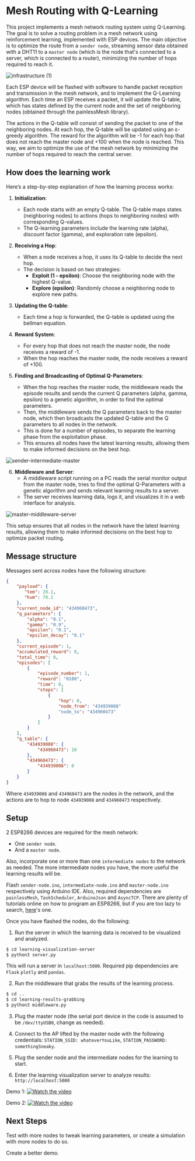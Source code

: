 # Mesh Routing with Q-Learning

This project implements a mesh network routing system using Q-Learning. The goal is to solve a routing problem in a mesh network using reinforcement learning, implemented with ESP devices. The main objective is to optimize the route from a `sender node`, streaming sensor data obtained with a DHT11 to a `master node` (which is the node that's connected to a server, which is connected to a router), minimizing the number of hops required to reach it.

![infrastructure (1)](https://github.com/user-attachments/assets/3d4fac86-66f3-4d0a-aa06-6f3a00470c4f)

Each ESP device will be flashed with software to handle packet reception and transmission in the mesh network, and to implement the Q-Learning algorithm. Each time an ESP receives a packet, it will update the Q-table, which has states defined by the current node and the set of neighboring nodes (obtained through the painlessMesh library).

The actions in the Q-table will consist of sending the packet to one of the neighboring nodes. At each hop, the Q-table will be updated using an ε-greedy algorithm. The reward for the algorithm will be -1 for each hop that does not reach the master node and +100 when the node is reached. This way, we aim to optimize the use of the mesh network by minimizing the number of hops required to reach the central server.

## How does the learning work

Here’s a step-by-step explanation of how the learning process works:

1. **Initialization**: 
   - Each node starts with an empty Q-table. The Q-table maps states (neighboring nodes) to actions (hops to neighboring nodes) with corresponding Q-values.
   - The Q-learning parameters include the learning rate (alpha), discount factor (gamma), and exploration rate (epsilon).

2. **Receiving a Hop**: 
   - When a node receives a hop, it uses its Q-table to decide the next hop.
   - The decision is based on two strategies:
     - **Exploit (1 - epsilon)**: Choose the neighboring node with the highest Q-value.
     - **Explore (epsilon)**: Randomly choose a neighboring node to explore new paths.

3. **Updating the Q-table**: 
   - Each time a hop is forwarded, the Q-table is updated using the bellman equation.

4. **Reward System**: 
   - For every hop that does not reach the master node, the node receives a reward of -1.
   - When the hop reaches the master node, the node receives a reward of +100.

5. **Finding and Broadcasting of Optimal Q-Parameters**:
   - When the hop reaches the master node, the middleware reads the episode results and sends the current Q parameters (alpha, gamma, epsilon) to a genetic algorithm, in order to find the optimal parameters.
   - Then, the middleware sends the Q parameters back to the master node, which then broadcasts the updated Q-table and the Q parameters to all nodes in the network.
   - This is done for a number of episodes, to separate the learning phase from the exploitation phase.
   - This ensures all nodes have the latest learning results, allowing them to make informed decisions on the best hop.

![sender-intermediate-master](https://github.com/user-attachments/assets/af65e433-a2b9-45f8-bbc7-f9211c1d41ca)

6. **Middleware and Server**:
   - A middleware script running on a PC reads the serial monitor output from the master node, tries to find the optimal Q-Parameters with a genetic algorithm and sends relevant learning results to a server.
   - The server receives learning data, logs it, and visualizes it in a web interface for analysis.

![master-middleware-server](https://github.com/user-attachments/assets/2738826d-d479-40a9-b36d-fa9a73e2d3a7)

This setup ensures that all nodes in the network have the latest learning results, allowing them to make informed decisions on the best hop to optimize packet routing.

## Message structure

Messages sent across nodes have the following structure:

```json
{
    "payload": {
       "tem": 28.1,
       "hum": 70.2
    },
    "current_node_id": "434960473",
    "q_parameters": {
        "alpha": "0.1",
        "gamma": "0.9",
        "epsilon": "0.1",
        "epsilon_decay": "0.1"
    },
    "current_episode": 1,
    "accumulated_reward": 0,
    "total_time": 0,
    "episodes": [
        {
            "episode_number": 1,
            "reward": "0100",
            "time": 0,
            "steps": [
                {
                    "hop": 0,
                    "node_from": "434939008"
                    "node_to": "434960473"
                }
            ]
        }
    ],
    "q_table": {
        "434939008": {
            "434960473": 10
        },
        "434960473": {
            "434939008": 0
        }
    }
}
```

Where `434939008` and `434960473` are the nodes in the network, and the actions are to hop to node `434939008` and `434960473` respectively.

## Setup

2 ESP8266 devices are required for the mesh network:
 - One `sender node`.
 - And a `master node`.

Also, incorporate one or more than one `intermediate nodes` to the network as needed. The more intermediate nodes you have, the more useful the learning results will be.

Flash `sender-node.ino`, `intermediate-node.ino` and `master-node.ino` respectively using Arduino IDE. Also, required dependencies are `painlessMesh`, `TaskScheduler`, `ArduinoJson` and `AsyncTCP`.
There are plenty of tutorials online on how to program an ESP8266, but if you are too lazy to search, [here](https://www.youtube.com/watch?v=lQm3YKkXPNc)'s one.

Once you have flashed the nodes, do the following:

1. Run the server in which the learning data is received to be visualized and analyzed.
```bash
$ cd learning-visualization-server
$ python3 server.py
```
This will run a server in `localhost:5000`. Required pip dependencies are `Flask` `plotly` and `pandas`.

2. Run the middleware that grabs the results of the learning process.
```bash
$ cd ..
$ cd learning-results-grabbing
$ python3 middleware.py
```

3. Plug the master node (the serial port device in the code is assumed to be `/dev/ttyUSB0`, change as needed).

4. Connect to the AP lifted by the master node with the following credentials: `STATION_SSID: whateverYouLike`, `STATION_PASSWORD: somethingSneaky`.

5. Plug the sender node and the intermediate nodes for the learning to start.

6. Enter the learning visualization server to analyze results: `http://localhost:5000`

Demo 1:
[![Watch the video](https://raw.githubusercontent.com/FrancoBre/q-mesh-routing/master/assets/thumbnail.jpeg)](https://youtu.be/WYOyJp7k9bQ)

Demo 2:
[![Watch the video](https://github.com/user-attachments/assets/88dddd2a-fdf8-4cbd-a961-f1f22c596134)](https://youtu.be/fHp0AZggZRo)

## Next Steps

Test with more nodes to tweak learning parameters, or create a simulation with more nodes to do so.

Create a better demo.
